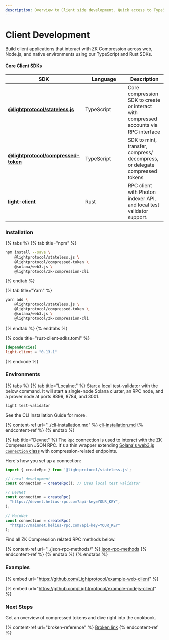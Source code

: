```yaml
---
description: Overview to Client side development. Quick access to TypeScript and Rust SDKs.
---
```


# Client Development

Build client applications that interact with ZK Compression across web, Node.js, and native environments using our TypeScript and Rust SDKs.

#### Core Client SDKs <a href="#client-side-sdks" id="client-side-sdks"></a>

<table><thead><tr><th width="200">SDK</th><th width="120">Language</th><th>Description</th></tr></thead><tbody><tr><td><a href="https://www.npmjs.com/package/@lightprotocol/stateless.js"><strong>@lightprotocol/stateless.js</strong></a></td><td>TypeScript</td><td>Core compression SDK to create or interact with compressed accounts via RPC interface</td></tr><tr><td><a href="https://www.npmjs.com/package/@lightprotocol/compressed-token"><strong>@lightprotocol/compressed-token</strong></a></td><td>TypeScript</td><td>SDK to mint, transfer, compress/ decompress, or delegate compressed tokens</td></tr><tr><td><a href="https://github.com/Lightprotocol/light-protocol/tree/main/sdk-libs/client"><strong>light-client</strong></a></td><td>Rust</td><td>RPC client with Photon indexer API, and local test validator support.</td></tr></tbody></table>

### Installation

{% tabs %}
{% tab title="npm" %}
```sh
npm install --save \
    @lightprotocol/stateless.js \
    @lightprotocol/compressed-token \
    @solana/web3.js \
    @lightprotocol/zk-compression-cli
```
{% endtab %}

{% tab title="Yarn" %}
```sh
yarn add \
    @lightprotocol/stateless.js \
    @lightprotocol/compressed-token \
    @solana/web3.js \
    @lightprotocol/zk-compression-cli
```
{% endtab %}
{% endtabs %}

{% code title="rust-client-sdks.toml" %}
```toml
[dependencies]
light-client = "0.13.1" 
```
{% endcode %}

### Environments

{% tabs %}
{% tab title="Localnet" %}
Start a local test-validator with the below command. It will start a single-node Solana cluster, an RPC node, and a prover node at ports 8899, 8784, and 3001.

```bash
light test-validator 
```

See the CLI Installation Guide for more.

{% content-ref url="../cli-installation.md" %}
[cli-installation.md](../cli-installation.md)
{% endcontent-ref %}
{% endtab %}

{% tab title="Devnet" %}
The `Rpc` connection is used to interact with the ZK Compression JSON RPC. It's a thin wrapper extending [Solana's web3.js `Connection` class](https://solana-labs.github.io/solana-web3.js/classes/Connection.html) with compression-related endpoints.

Here's how you set up a connection:

```typescript
import { createRpc } from '@lightprotocol/stateless.js';

// Local development
const connection = createRpc(); // Uses local test validator

// DevNet
const connection = createRpc(
  "https://devnet.helius-rpc.com?api-key=YOUR_KEY",
);

// MainNet
const connection = createRpc(
  "https://mainnet.helius-rpc.com?api-key=YOUR_KEY"  
);
```

Find all ZK Compression related RPC methods below.

{% content-ref url="../json-rpc-methods/" %}
[json-rpc-methods](../json-rpc-methods/)
{% endcontent-ref %}
{% endtab %}
{% endtabs %}

### Examples

{% embed url="https://github.com/Lightprotocol/example-web-client" %}

{% embed url="https://github.com/Lightprotocol/example-nodejs-client" %}

### Next Steps

Get an overview of compressed tokens and dive right into the cookbook.

{% content-ref url="broken-reference" %}
[Broken link](broken-reference)
{% endcontent-ref %}
